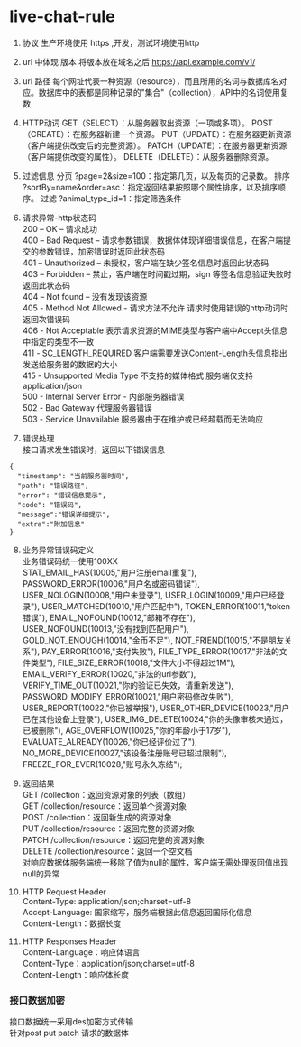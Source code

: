 # live-chat-rule

1. 协议 生产环境使用 https ,开发，测试环境使用http
2. url 中体现 版本 将版本放在域名之后 https://api.example.com/v1/
3. url 路径 每个网址代表一种资源（resource），而且所用的名词与数据库名对应。数据库中的表都是同种记录的"集合"（collection），API中的名词使用复数
4. HTTP动词
GET（SELECT）：从服务器取出资源（一项或多项）。
POST（CREATE）：在服务器新建一个资源。
PUT（UPDATE）：在服务器更新资源（客户端提供改变后的完整资源）。
PATCH（UPDATE）：在服务器更新资源（客户端提供改变的属性）。
DELETE（DELETE）：从服务器删除资源。
5. 过滤信息 
分页 ?page=2&size=100：指定第几页，以及每页的记录数。
排序 ?sortBy=name&order=asc：指定返回结果按照哪个属性排序，以及排序顺序。
过滤 ?animal_type_id=1：指定筛选条件
6. 请求异常-http状态码  
200 – OK – 请求成功  
400 – Bad Request – 请求参数错误，数据体体现详细错误信息，在客户端提交的参数错误，加密错误时返回此状态码  
401 – Unauthorized – 未授权，客户端在缺少签名信息时返回此状态码  
403 – Forbidden – 禁止，客户端在时间戳过期，sign 等签名信息验证失败时 返回此状态码  
404 – Not found – 没有发现该资源  
405 - Method Not Allowed - 请求方法不允许  请求时使用错误的http动词时返回次错误码  
406 - Not Acceptable 表示请求资源的MIME类型与客户端中Accept头信息中指定的类型不一致  
411 - SC_LENGTH_REQUIRED 客户端需要发送Content-Length头信息指出发送给服务器的数据的大小  
415 - Unsupported Media Type 不支持的媒体格式 服务端仅支持application/json  
500 - Internal Server Error  - 内部服务器错误   
502 - Bad Gateway 代理服务器错误  
503 - Service Unavailable 服务器由于在维护或已经超载而无法响应  

7. 错误处理  
接口请求发生错误时，返回以下错误信息
```
{
  "timestamp": "当前服务器时间",
  "path": "错误路径",
  "error": "错误信息提示",
  "code": "错误码",
  "message":"错误详细提示",
  "extra":"附加信息"
}
```

8. 业务异常错误码定义  
业务错误码统一使用100XX   
    STAT_EMAIL_HAS(10005,"用户注册email重复"),
    PASSWORD_ERROR(10006,"用户名或密码错误"),
    USER_NOLOGIN(10008,"用户未登录"),
    USER_LOGIN(10009,"用户已经登录"),
    USER_MATCHED(10010,"用户匹配中"),
    TOKEN_ERROR(10011,"token错误"),
    EMAIL_NOFOUND(10012,"邮箱不存在"),
    USER_NOFOUND(10013,"没有找到匹配用户"),
    GOLD_NOT_ENOUGH(10014,"金币不足"),
    NOT_FRIEND(10015,"不是朋友关系"),
    PAY_ERROR(10016,"支付失败"),
    FILE_TYPE_ERROR(10017,"非法的文件类型"),
    FILE_SIZE_ERROR(10018,"文件大小不得超过1M"),
    EMAIL_VERIFY_ERROR(10020,"非法的url参数"),
    VERIFY_TIME_OUT(10021,"你的验证已失效，请重新发送"),
    PASSWORD_MODIFY_ERROR(10021,"用户密码修改失败"),
    USER_REPORT(10022,"你已被举报"),
    USER_OTHER_DEVICE(10023,"用户已在其他设备上登录"),
    USER_IMG_DELETE(10024,"你的头像审核未通过，已被删除"),
    AGE_OVERFLOW(10025,"你的年龄小于17岁"),
    EVALUATE_ALREADY(10026,"你已经评价过了"),
    NO_MORE_DEVICE(10027,"该设备注册账号已超过限制"),
    FREEZE_FOR_EVER(10028,"账号永久冻结");


9. 返回结果  
GET /collection：返回资源对象的列表（数组）  
GET /collection/resource：返回单个资源对象  
POST /collection：返回新生成的资源对象  
PUT /collection/resource：返回完整的资源对象  
PATCH /collection/resource：返回完整的资源对象  
DELETE /collection/resource：返回一个空文档  
对响应数据体服务端统一移除了值为null的属性，客户端无需处理返回值出现null的异常


10. HTTP Request Header  
Content-Type: application/json;charset=utf-8  
Accept-Language: 国家缩写，服务端根据此信息返回国际化信息  
Content-Length：数据长度  

11. HTTP Responses Header  
Content-Language：响应体语言  
Content-Type：application/json;charset=utf-8  
Content-Length：响应体长度 




### 接口数据加密
接口数据统一采用des加密方式传输  
针对post put patch 请求的数据体  


